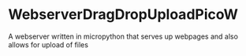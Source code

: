 # WebserverDragDropUploadPicoW
A webserver written in micropython that serves up webpages and also allows for upload of files
